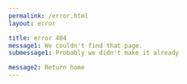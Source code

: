 ```yaml
---
permalink: /error.html
layout: error

title: error 404
message1: We couldn't find that page.
submessage1: Probably we didn't make it already

message2: Return home
---
```

